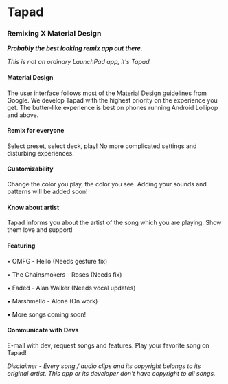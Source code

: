 # Tapad
### Remixing X Material Design

***Probably the best looking remix app out there.***

*This is not an ordinary LaunchPad app, it's Tapad.*

#### Material Design

The user interface follows most of the Material Design guidelines from Google. We develop Tapad with the highest priority on the experience you get. The butter-like experience is best on phones running Android Lollipop and above.

#### Remix for everyone

Select preset, select deck, play! No more complicated settings and disturbing experiences.

#### Customizability

Change the color you play, the color you see. Adding your sounds and patterns will be added soon!

#### Know about artist

Tapad informs you about the artist of the song which you are playing. Show them love and support!

#### Featuring

• OMFG - Hello (Needs gesture fix)

• The Chainsmokers - Roses (Needs fix)

• Faded - Alan Walker (Needs vocal updates)

• Marshmello - Alone (On work)

• More songs coming soon!

#### Communicate with Devs

E-mail with dev, request songs and features. Play your favorite song on Tapad!

*Disclaimer - Every song / audio clips and its copyright belongs to its original artist. This app or its developer don't have copyright to all songs.*
